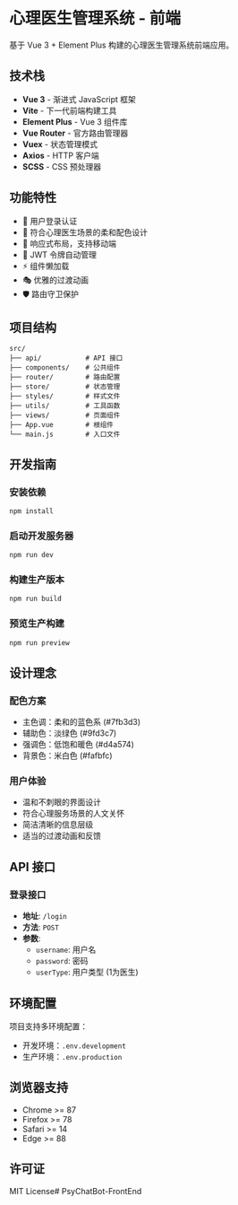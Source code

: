 # 心理医生管理系统 - 前端

基于 Vue 3 + Element Plus 构建的心理医生管理系统前端应用。

## 技术栈

- **Vue 3** - 渐进式 JavaScript 框架
- **Vite** - 下一代前端构建工具
- **Element Plus** - Vue 3 组件库
- **Vue Router** - 官方路由管理器
- **Vuex** - 状态管理模式
- **Axios** - HTTP 客户端
- **SCSS** - CSS 预处理器

## 功能特性

- 🔐 用户登录认证
- 🎨 符合心理医生场景的柔和配色设计
- 📱 响应式布局，支持移动端
- 🔄 JWT 令牌自动管理
- ⚡ 组件懒加载
- 🎭 优雅的过渡动画
- 🛡️ 路由守卫保护

## 项目结构

```
src/
├── api/           # API 接口
├── components/    # 公共组件
├── router/        # 路由配置
├── store/         # 状态管理
├── styles/        # 样式文件
├── utils/         # 工具函数
├── views/         # 页面组件
├── App.vue        # 根组件
└── main.js        # 入口文件
```

## 开发指南

### 安装依赖

```bash
npm install
```

### 启动开发服务器

```bash
npm run dev
```

### 构建生产版本

```bash
npm run build
```

### 预览生产构建

```bash
npm run preview
```

## 设计理念

### 配色方案
- 主色调：柔和的蓝色系 (#7fb3d3)
- 辅助色：淡绿色 (#9fd3c7)
- 强调色：低饱和暖色 (#d4a574)
- 背景色：米白色 (#fafbfc)

### 用户体验
- 温和不刺眼的界面设计
- 符合心理服务场景的人文关怀
- 简洁清晰的信息层级
- 适当的过渡动画和反馈

## API 接口

### 登录接口
- **地址**: `/login`
- **方法**: `POST`
- **参数**:
  - `username`: 用户名
  - `password`: 密码
  - `userType`: 用户类型 (1为医生)

## 环境配置

项目支持多环境配置：
- 开发环境：`.env.development`
- 生产环境：`.env.production`

## 浏览器支持

- Chrome >= 87
- Firefox >= 78
- Safari >= 14
- Edge >= 88

## 许可证

MIT License#   P s y C h a t B o t - F r o n t E n d  
 